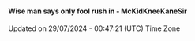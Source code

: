 #### Wise man says only fool rush in - McKidKneeKaneSir
Updated on 29/07/2024 - 00:47:21 (UTC) Time Zone
